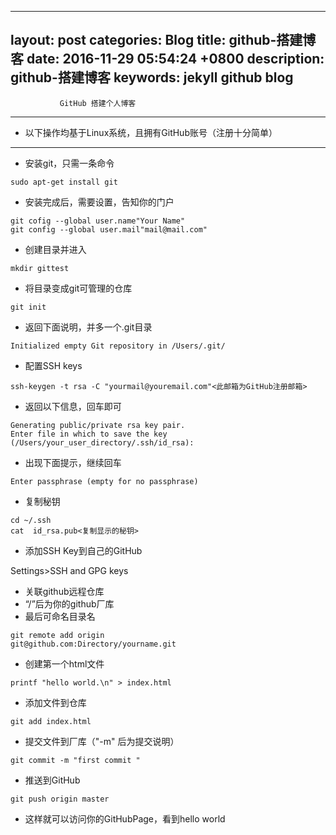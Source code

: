 
---
layout: post
categories: Blog
title: github-搭建博客
date: 2016-11-29 05:54:24 +0800
description: github-搭建博客
keywords: jekyll github blog
---


               GitHub 搭建个人博客

---
- 以下操作均基于Linux系统，且拥有GitHub账号（注册十分简单）


----------


- 安装git，只需一条命令

```shell
sudo apt-get install git
```

- 安装完成后，需要设置，告知你的门户

```shell
git cofig --global user.name"Your Name"
git config --global user.mail"mail@mail.com"
```

- 创建目录并进入

```shell
mkdir gittest
```

- 将目录变成git可管理的仓库

```shell
git init
```

- 返回下面说明，并多一个.git目录

```shell
Initialized empty Git repository in /Users/.git/
```

- 配置SSH keys

```shell
ssh-keygen -t rsa -C "yourmail@youremail.com"<此邮箱为GitHub注册邮箱>
```

-  返回以下信息，回车即可
 
```shell
Generating public/private rsa key pair.
Enter file in which to save the key (/Users/your_user_directory/.ssh/id_rsa):
```

 - 出现下面提示，继续回车
 
```shell
Enter passphrase (empty for no passphrase)
```

- 复制秘钥
 
```shell
cd ~/.ssh
cat  id_rsa.pub<复制显示的秘钥>
```

- 添加SSH Key到自己的GitHub

Settings>SSH and GPG keys

- 关联github远程仓库
- “/”后为你的github厂库
- 最后可命名目录名

```shell
git remote add origin 
git@github.com:Directory/yourname.git
```

- 创建第一个html文件

```shell
printf "hello world.\n" > index.html
```

- 添加文件到仓库

```shell
git add index.html
```

- 提交文件到厂库（"-m" 后为提交说明）

```shell
git commit -m "first commit "
```

- 推送到GitHub

```shell
git push origin master
```

- 这样就可以访问你的GitHubPage，看到hello world







